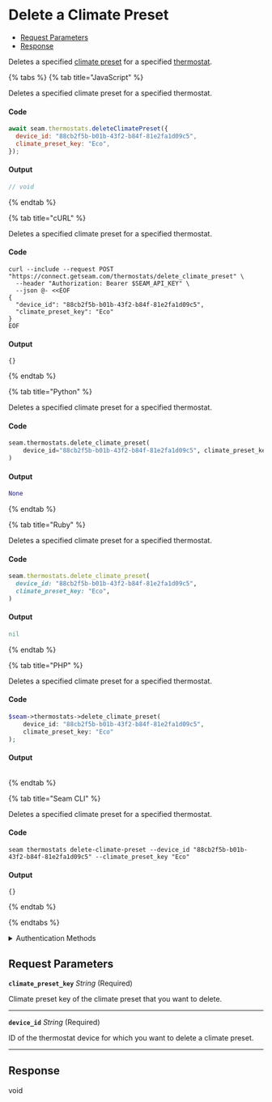 # Delete a Climate Preset

- [Request Parameters](#request-parameters)
- [Response](#response)

Deletes a specified [climate preset](../../capability-guides/thermostats/creating-and-managing-climate-presets/README.md) for a specified [thermostat](https://docs.seam.co/latest/capability-guides/thermostats).


{% tabs %}
{% tab title="JavaScript" %}

Deletes a specified climate preset for a specified thermostat.

#### Code

```javascript
await seam.thermostats.deleteClimatePreset({
  device_id: "88cb2f5b-b01b-43f2-b84f-81e2fa1d09c5",
  climate_preset_key: "Eco",
});
```

#### Output

```javascript
// void
```
{% endtab %}

{% tab title="cURL" %}

Deletes a specified climate preset for a specified thermostat.

#### Code

```curl
curl --include --request POST "https://connect.getseam.com/thermostats/delete_climate_preset" \
  --header "Authorization: Bearer $SEAM_API_KEY" \
  --json @- <<EOF
{
  "device_id": "88cb2f5b-b01b-43f2-b84f-81e2fa1d09c5",
  "climate_preset_key": "Eco"
}
EOF
```

#### Output

```curl
{}
```
{% endtab %}

{% tab title="Python" %}

Deletes a specified climate preset for a specified thermostat.

#### Code

```python
seam.thermostats.delete_climate_preset(
    device_id="88cb2f5b-b01b-43f2-b84f-81e2fa1d09c5", climate_preset_key="Eco"
)
```

#### Output

```python
None
```
{% endtab %}

{% tab title="Ruby" %}

Deletes a specified climate preset for a specified thermostat.

#### Code

```ruby
seam.thermostats.delete_climate_preset(
  device_id: "88cb2f5b-b01b-43f2-b84f-81e2fa1d09c5",
  climate_preset_key: "Eco",
)
```

#### Output

```ruby
nil
```
{% endtab %}

{% tab title="PHP" %}

Deletes a specified climate preset for a specified thermostat.

#### Code

```php
$seam->thermostats->delete_climate_preset(
    device_id: "88cb2f5b-b01b-43f2-b84f-81e2fa1d09c5",
    climate_preset_key: "Eco"
);
```

#### Output

```php

```
{% endtab %}

{% tab title="Seam CLI" %}

Deletes a specified climate preset for a specified thermostat.

#### Code

```seam_cli
seam thermostats delete-climate-preset --device_id "88cb2f5b-b01b-43f2-b84f-81e2fa1d09c5" --climate_preset_key "Eco"
```

#### Output

```seam_cli
{}
```
{% endtab %}

{% endtabs %}


<details>

<summary>Authentication Methods</summary>

- API key
- Client session token
- Personal access token
  <br>Must also include the `seam-workspace` header in the request.

To learn more, see [Authentication](https://docs.seam.co/latest/api/authentication).
</details>

## Request Parameters

**`climate_preset_key`** *String* (Required)

Climate preset key of the climate preset that you want to delete.

---

**`device_id`** *String* (Required)

ID of the thermostat device for which you want to delete a climate preset.

---


## Response

void

